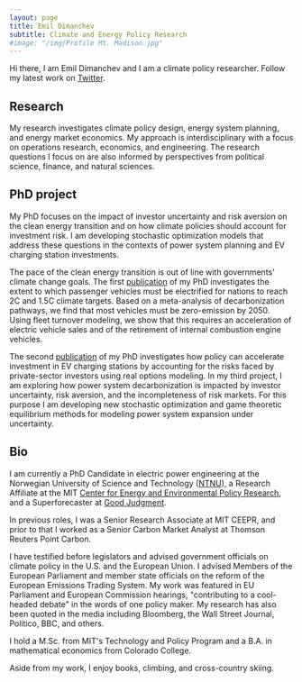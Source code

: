 ```yaml
---
layout: page
title: Emil Dimanchev
subtitle: Climate and Energy Policy Research
#image: "/img/Profile Mt. Madison.jpg"
---
```


Hi there, I am Emil Dimanchev and I am a climate policy researcher. Follow my latest work on [Twitter](https://twitter.com/EmilDimanchev).

## Research

My research investigates climate policy design, energy system planning, and energy market economics. My approach is interdisciplinary with a focus on operations research, economics, and engineering. The research questions I focus on are also informed by perspectives from political science, finance, and natural sciences. 

## PhD project

My PhD focuses on the impact of investor uncertainty and risk aversion on the clean energy transition and on how climate policies should account for investment risk. I am developing stochastic optimization models that address these questions in the contexts of power system planning and EV charging station investments. 

The pace of the clean energy transition is out of line with governments' climate change goals. The first [publication](https://onlinelibrary.wiley.com/doi/10.1002/9783527831425.ch8) of my PhD investigates the extent to which passenger vehicles must be electrified for nations to reach 2C and 1.5C climate targets. Based on a meta-analysis of decarbonization pathways, we find that most vehicles must be zero-emission by 2050. Using fleet turnover modeling, we show that this requires an acceleration of electric vehicle sales and of the retirement of internal combustion engine vehicles. 

The second [publication](https://ceepr.mit.edu/workingpaper/accelerating-electric-vehicle-charging-investments-a-real-options-approach-to-policy-design/) of my PhD investigates how policy can accelerate investment in EV charging stations by accounting for the risks faced by private-sector investors using real options modeling. In my third project, I am exploring how power system decarbonization is impacted by investor uncertainty, risk aversion, and the incompleteness of risk markets. For this purpose I am developing new stochastic optimization and game theoretic equilibrium methods for modeling power system expansion under uncertainty.

## Bio

I am currently a PhD Candidate in electric power engineering at the Norwegian University of Science and Technology ([NTNU](https://www.ntnu.edu/iel/groups/emesp#/view/about)), a Research Affiliate at the MIT [Center for Energy and Environmental Policy Research](https://ceepr.mit.edu/people/dimanchev-emil/), and a Superforecaster at [Good Judgment](https://goodjudgment.com). 

In previous roles, I was a Senior Research Associate at MIT CEEPR, and prior to that I worked as a Senior Carbon Market Analyst at Thomson Reuters Point Carbon.

I have testified before legislators and advised government officials on climate policy in the U.S. and the European Union. I advised Members of the European Parliament and member state officials on the reform of the European Emissions Trading System. My work was featured in EU Parliament and European Commission hearings, "contributing to a cool-headed debate" in the words of one policy maker. My research has also been quoted in the media including Bloomberg, the Wall Street Journal, Politico, BBC, and others.

I hold a M.Sc. from MIT's Technology and Policy Program and a B.A. in mathematical economics from Colorado College.

Aside from my work, I enjoy books, climbing, and cross-country skiing.
